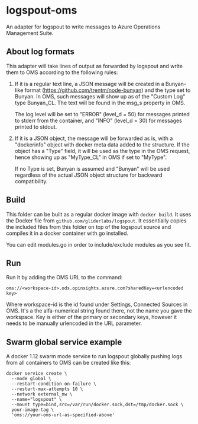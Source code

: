 # logspout-oms

An adapter for logspout to write messages to Azure Operations Management Suite.

## About log formats

This adapter will take lines of output as forwarded by logspout and write them
to OMS according to the following rules:

1. If it is a regular text line, a JSON message will be created in a
   Bunyan-like format (https://github.com/trentm/node-bunyan) and the
   type set to Bunyan. In OMS, such messages will show up as of the
   "Custom Log" type Bunyan_CL. The text will be found in the msg_s
   property in OMS.

   The log level will be set to "ERROR" (level_d = 50) for messages
   printed to stderr from the container, and "INFO" (level_d = 30) for
   messages printed to stdout.

2. If it is a JSON object, the message will be forwarded as is, with
   a "dockerinfo" object with docker meta data added to the structure.
   If the object has a "Type" field, it will be used as the type in the
   OMS request, hence showing up as "MyType_CL" in OMS if set to "MyType".

   If no Type is set, Bunyan is assumed and "Bunyan" will be used
   regardless of the actual JSON object structure for backward
   compatibility.

## Build

This folder can be built as a regular docker image with `docker build`. It
uses the Docker file from `github.com/gliderlabs/logspout`. It essentially
copies the included files from this folder on top of the logspout source and
compiles it in a docker container with go installed.

You can edit modules.go in order to include/exclude modules as you see fit.

## Run

Run it by adding the OMS URL to the command:

```
oms://<workspace-id>.ods.opinsights.azure.com?sharedKey=<urlencoded key>
```

Where workspace-id is the id found under Settings, Connected Sources in
OMS. It's a the alfa-numerical string found there, not the name you gave
the workspace. Key is either of the primary or secondary keys, however
it needs to be manually urlencoded in the URL parameter.

## Swarm global service example

A docker 1.12 swarm mode service to run logspout globally pushing logs
from all containers to OMS can be created like this:

```
docker service create \
  --mode global \
  --restart-condition on-failure \
  --restart-max-attempts 10 \
  --network external_nw \
  --name="logspout" \
  --mount type=bind,src=/var/run/docker.sock,dst=/tmp/docker.sock \
  your-image-tag \
  'oms://your-oms-url-as-specified-above'
```
